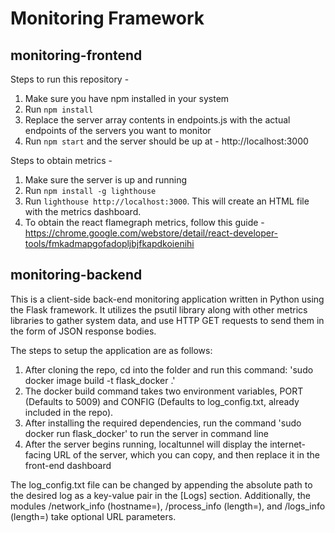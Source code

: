 # Monitoring Framework

## monitoring-frontend

Steps to run this repository -

1. Make sure you have npm installed in your system
2. Run `npm install`
3. Replace the server array contents in endpoints.js with the actual endpoints of the servers you want to monitor
4. Run `npm start` and the server should be up at - http://localhost:3000

Steps to obtain metrics -

1. Make sure the server is up and running
2. Run `npm install -g lighthouse`
3. Run `lighthouse http://localhost:3000`. This will create an HTML file with the metrics dashboard.
4. To obtain the react flamegraph metrics, follow this guide - https://chrome.google.com/webstore/detail/react-developer-tools/fmkadmapgofadopljbjfkapdkoienihi

## monitoring-backend

This is a client-side back-end monitoring application written in Python using the Flask framework. It utilizes the psutil library along with other metrics libraries to gather system data, and use HTTP GET requests to send them in the form of JSON response bodies.

The steps to setup the application are as follows:

1. After cloning the repo, cd into the folder and run this command: 'sudo docker image build -t flask_docker .'
2. The docker build command takes two environment variables, PORT (Defaults to 5009) and CONFIG (Defaults to log_config.txt, already included in the repo).
3. After installing the required dependencies, run the command 'sudo docker run flask_docker' to run the server in command line
4. After the server begins running, localtunnel will display the internet-facing URL of the server, which you can copy, and then replace it in the front-end dashboard

The log_config.txt file can be changed by appending the absolute path to the desired log as a key-value pair in the [Logs] section.
Additionally, the modules /network_info (hostname=), /process_info (length=), and /logs_info (length=) take optional URL parameters.
